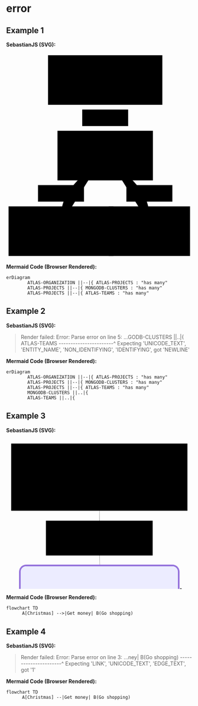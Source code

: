 # error

## Example 1

**SebastianJS (SVG):**

<svg id="graph" xmlns="http://www.w3.org/2000/svg" xmlns:xlink="http://www.w3.org/1999/xlink" class="erDiagram" style="max-width: 15458px;" viewBox="-48 -26 316 348" role="graphics-document document" aria-roledescription="er"><style>#graph{font-family:"trebuchet ms",verdana,arial,sans-serif;font-size:16px;fill:#333;}@keyframes edge-animation-frame{from{stroke-dashoffset:0;}}@keyframes dash{to{stroke-dashoffset:0;}}#graph .edge-animation-slow{stroke-dasharray:9,5!important;stroke-dashoffset:900;animation:dash 50s linear infinite;stroke-linecap:round;}#graph .edge-animation-fast{stroke-dasharray:9,5!important;stroke-dashoffset:900;animation:dash 20s linear infinite;stroke-linecap:round;}#graph .error-icon{fill:#552222;}#graph .error-text{fill:#552222;stroke:#552222;}#graph .edge-thickness-normal{stroke-width:1px;}#graph .edge-thickness-thick{stroke-width:3.5px;}#graph .edge-pattern-solid{stroke-dasharray:0;}#graph .edge-thickness-invisible{stroke-width:0;fill:none;}#graph .edge-pattern-dashed{stroke-dasharray:3;}#graph .edge-pattern-dotted{stroke-dasharray:2;}#graph .marker{fill:#333333;stroke:#333333;}#graph .marker.cross{stroke:#333333;}#graph svg{font-family:"trebuchet ms",verdana,arial,sans-serif;font-size:16px;}#graph p{margin:0;}#graph .entityBox{fill:#ECECFF;stroke:#9370DB;}#graph .relationshipLabelBox{fill:hsl(80, 100%, 96.2745098039%);opacity:0.7;background-color:hsl(80, 100%, 96.2745098039%);}#graph .relationshipLabelBox rect{opacity:0.5;}#graph .labelBkg{background-color:rgba(248.6666666666, 255, 235.9999999999, 0.5);}#graph .edgeLabel .label{fill:#9370DB;font-size:14px;}#graph .label{font-family:"trebuchet ms",verdana,arial,sans-serif;color:#333;}#graph .edge-pattern-dashed{stroke-dasharray:8,8;}#graph .node rect,#graph .node circle,#graph .node ellipse,#graph .node polygon{fill:#ECECFF;stroke:#9370DB;stroke-width:1px;}#graph .relationshipLine{stroke:#333333;stroke-width:1;fill:none;}#graph .marker{fill:none!important;stroke:#333333!important;stroke-width:1;}#graph :root{--mermaid-font-family:"trebuchet ms",verdana,arial,sans-serif;}</style><g><defs><marker id="graph_er-onlyOneStart" class="marker onlyOne er" refX="0" refY="9" markerWidth="18" markerHeight="18" orient="auto"><path d="M9,0 L9,18 M15,0 L15,18"/></marker></defs><defs><marker id="graph_er-onlyOneEnd" class="marker onlyOne er" refX="18" refY="9" markerWidth="18" markerHeight="18" orient="auto"><path d="M3,0 L3,18 M9,0 L9,18"/></marker></defs><defs><marker id="graph_er-zeroOrOneStart" class="marker zeroOrOne er" refX="0" refY="9" markerWidth="30" markerHeight="18" orient="auto"><circle fill="white" cx="21" cy="9" r="6"/><path d="M9,0 L9,18"/></marker></defs><defs><marker id="graph_er-zeroOrOneEnd" class="marker zeroOrOne er" refX="30" refY="9" markerWidth="30" markerHeight="18" orient="auto"><circle fill="white" cx="9" cy="9" r="6"/><path d="M21,0 L21,18"/></marker></defs><defs><marker id="graph_er-oneOrMoreStart" class="marker oneOrMore er" refX="18" refY="18" markerWidth="45" markerHeight="36" orient="auto"><path d="M0,18 Q 18,0 36,18 Q 18,36 0,18 M42,9 L42,27"/></marker></defs><defs><marker id="graph_er-oneOrMoreEnd" class="marker oneOrMore er" refX="27" refY="18" markerWidth="45" markerHeight="36" orient="auto"><path d="M3,9 L3,27 M9,18 Q27,0 45,18 Q27,36 9,18"/></marker></defs><defs><marker id="graph_er-zeroOrMoreStart" class="marker zeroOrMore er" refX="18" refY="18" markerWidth="57" markerHeight="36" orient="auto"><circle fill="white" cx="48" cy="18" r="6"/><path d="M0,18 Q18,0 36,18 Q18,36 0,18"/></marker></defs><defs><marker id="graph_er-zeroOrMoreEnd" class="marker zeroOrMore er" refX="39" refY="18" markerWidth="57" markerHeight="36" orient="auto"><circle fill="white" cx="9" cy="18" r="6"/><path d="M21,18 Q39,0 57,18 Q39,36 21,18"/></marker></defs><g class="root"><g class="clusters"/><g class="edgePaths"><path d="M120,32L120,40.667C120,49.333,120,66.667,120,84C120,101.333,120,118.667,120,127.333L120,136" id="id_entity-ATLAS-ORGANIZATION-0_entity-ATLAS-PROJECTS-1_0" class=" edge-thickness-normal edge-pattern-solid relationshipLine" style="" marker-start="url(#graph_er-onlyOneStart)" marker-end="url(#graph_er-oneOrMoreEnd)"/><path d="M115,152.267L103.333,162.222C91.667,172.178,68.333,192.089,56.667,210.711C45,229.333,45,246.667,45,255.333L45,264" id="id_entity-ATLAS-PROJECTS-1_entity-MONGODB-CLUSTERS-2_1" class=" edge-thickness-normal edge-pattern-solid relationshipLine" style="" marker-start="url(#graph_er-onlyOneStart)" marker-end="url(#graph_er-oneOrMoreEnd)"/><path d="M125,152.267L136.667,162.222C148.333,172.178,171.667,192.089,183.333,210.711C195,229.333,195,246.667,195,255.333L195,264" id="id_entity-ATLAS-PROJECTS-1_entity-ATLAS-TEAMS-3_2" class=" edge-thickness-normal edge-pattern-solid relationshipLine" style="" marker-start="url(#graph_er-onlyOneStart)" marker-end="url(#graph_er-oneOrMoreEnd)"/></g><g class="edgeLabels"><g class="edgeLabel" transform="translate(120, 84)"><g class="label" transform="translate(-37, -12)"><g><rect class="background" style="" x="-2" y="-2" width="78" height="28"/><text y="-10.1" style=""><tspan class="text-outer-tspan" x="0" y="-0.1em" dy="1.1em"><tspan font-style="normal" class="text-inner-tspan" font-weight="normal">has</tspan><tspan font-style="normal" class="text-inner-tspan" font-weight="normal"> many</tspan></tspan></text></g></g></g><g class="edgeLabel" transform="translate(45, 212)"><g class="label" transform="translate(-37, -12)"><g><rect class="background" style="" x="-2" y="-2" width="78" height="28"/><text y="-10.1" style=""><tspan class="text-outer-tspan" x="0" y="-0.1em" dy="1.1em"><tspan font-style="normal" class="text-inner-tspan" font-weight="normal">has</tspan><tspan font-style="normal" class="text-inner-tspan" font-weight="normal"> many</tspan></tspan></text></g></g></g><g class="edgeLabel" transform="translate(195, 212)"><g class="label" transform="translate(-37, -12)"><g><rect class="background" style="" x="-2" y="-2" width="78" height="28"/><text y="-10.1" style=""><tspan class="text-outer-tspan" x="0" y="-0.1em" dy="1.1em"><tspan font-style="normal" class="text-inner-tspan" font-weight="normal">has</tspan><tspan font-style="normal" class="text-inner-tspan" font-weight="normal"> many</tspan></tspan></text></g></g></g></g><g class="nodes"><g class="node default " id="entity-ATLAS-ORGANIZATION-0" transform="translate(120, 20)"><rect class="basic label-container" style="" x="-97" y="-42" width="194" height="84"/><g class="label" style="" transform="translate(0, -12)"><rect/><g><rect class="background" style="stroke: none"/><text y="-10.1" style="" transform="translate(-77, 0)"><tspan class="text-outer-tspan" x="0" y="-0.1em" dy="1.1em"><tspan font-style="normal" class="text-inner-tspan" font-weight="normal">ATLAS-ORGANIZATION</tspan></tspan></text></g></g></g><g class="node default " id="entity-ATLAS-PROJECTS-1" transform="translate(120, 148)"><rect class="basic label-container" style="" x="-81" y="-42" width="162" height="84"/><g class="label" style="" transform="translate(0, -12)"><rect/><g><rect class="background" style="stroke: none"/><text y="-10.1" style="" transform="translate(-61, 0)"><tspan class="text-outer-tspan" x="0" y="-0.1em" dy="1.1em"><tspan font-style="normal" class="text-inner-tspan" font-weight="normal">ATLAS-PROJECTS</tspan></tspan></text></g></g></g><g class="node default " id="entity-MONGODB-CLUSTERS-2" transform="translate(45, 276)"><rect class="basic label-container" style="" x="-89" y="-42" width="178" height="84"/><g class="label" style="" transform="translate(0, -12)"><rect/><g><rect class="background" style="stroke: none"/><text y="-10.1" style="" transform="translate(-69, 0)"><tspan class="text-outer-tspan" x="0" y="-0.1em" dy="1.1em"><tspan font-style="normal" class="text-inner-tspan" font-weight="normal">MONGODB-CLUSTERS</tspan></tspan></text></g></g></g><g class="node default " id="entity-ATLAS-TEAMS-3" transform="translate(195, 276)"><rect class="basic label-container" style="" x="-69" y="-42" width="138" height="84"/><g class="label" style="" transform="translate(0, -12)"><rect/><g><rect class="background" style="stroke: none"/><text y="-10.1" style="" transform="translate(-49, 0)"><tspan class="text-outer-tspan" x="0" y="-0.1em" dy="1.1em"><tspan font-style="normal" class="text-inner-tspan" font-weight="normal">ATLAS-TEAMS</tspan></tspan></text></g></g></g></g></g></g></svg>

**Mermaid Code (Browser Rendered):**

```mermaid
erDiagram
        ATLAS-ORGANIZATION ||--|{ ATLAS-PROJECTS : "has many"
        ATLAS-PROJECTS ||--|{ MONGODB-CLUSTERS : "has many"
        ATLAS-PROJECTS ||--|{ ATLAS-TEAMS : "has many"
```

## Example 2

**SebastianJS (SVG):**

> Render failed: Error: Parse error on line 5:
...GODB-CLUSTERS ||..|{        ATLAS-TEAMS
-----------------------^
Expecting 'UNICODE_TEXT', 'ENTITY_NAME', 'NON_IDENTIFYING', 'IDENTIFYING', got 'NEWLINE'

**Mermaid Code (Browser Rendered):**

```mermaid
erDiagram
        ATLAS-ORGANIZATION ||--|{ ATLAS-PROJECTS : "has many"
        ATLAS-PROJECTS ||--|{ MONGODB-CLUSTERS : "has many"
        ATLAS-PROJECTS ||--|{ ATLAS-TEAMS : "has many"
        MONGODB-CLUSTERS ||..|{
        ATLAS-TEAMS ||..|{
```

## Example 3

**SebastianJS (SVG):**

<svg id="graph" xmlns="http://www.w3.org/2000/svg" xmlns:xlink="http://www.w3.org/1999/xlink" class="flowchart" style="max-width: 27490px;" viewBox="-26 -11 150 121" role="graphics-document document" aria-roledescription="flowchart-v2"><style>#graph{font-family:"trebuchet ms",verdana,arial,sans-serif;font-size:16px;fill:#333;}@keyframes edge-animation-frame{from{stroke-dashoffset:0;}}@keyframes dash{to{stroke-dashoffset:0;}}#graph .edge-animation-slow{stroke-dasharray:9,5!important;stroke-dashoffset:900;animation:dash 50s linear infinite;stroke-linecap:round;}#graph .edge-animation-fast{stroke-dasharray:9,5!important;stroke-dashoffset:900;animation:dash 20s linear infinite;stroke-linecap:round;}#graph .error-icon{fill:#552222;}#graph .error-text{fill:#552222;stroke:#552222;}#graph .edge-thickness-normal{stroke-width:1px;}#graph .edge-thickness-thick{stroke-width:3.5px;}#graph .edge-pattern-solid{stroke-dasharray:0;}#graph .edge-thickness-invisible{stroke-width:0;fill:none;}#graph .edge-pattern-dashed{stroke-dasharray:3;}#graph .edge-pattern-dotted{stroke-dasharray:2;}#graph .marker{fill:#333333;stroke:#333333;}#graph .marker.cross{stroke:#333333;}#graph svg{font-family:"trebuchet ms",verdana,arial,sans-serif;font-size:16px;}#graph p{margin:0;}#graph .label{font-family:"trebuchet ms",verdana,arial,sans-serif;color:#333;}#graph .cluster-label text{fill:#333;}#graph .cluster-label span{color:#333;}#graph .cluster-label span p{background-color:transparent;}#graph .label text,#graph span{fill:#333;color:#333;}#graph .node rect,#graph .node circle,#graph .node ellipse,#graph .node polygon,#graph .node path{fill:#ECECFF;stroke:#9370DB;stroke-width:1px;}#graph .rough-node .label text,#graph .node .label text,#graph .image-shape .label,#graph .icon-shape .label{text-anchor:middle;}#graph .node .katex path{fill:#000;stroke:#000;stroke-width:1px;}#graph .rough-node .label,#graph .node .label,#graph .image-shape .label,#graph .icon-shape .label{text-align:center;}#graph .node.clickable{cursor:pointer;}#graph .root .anchor path{fill:#333333!important;stroke-width:0;stroke:#333333;}#graph .arrowheadPath{fill:#333333;}#graph .edgePath .path{stroke:#333333;stroke-width:2.0px;}#graph .flowchart-link{stroke:#333333;fill:none;}#graph .edgeLabel{background-color:rgba(232,232,232, 0.8);text-align:center;}#graph .edgeLabel p{background-color:rgba(232,232,232, 0.8);}#graph .edgeLabel rect{opacity:0.5;background-color:rgba(232,232,232, 0.8);fill:rgba(232,232,232, 0.8);}#graph .labelBkg{background-color:rgba(232, 232, 232, 0.5);}#graph .cluster rect{fill:#ffffde;stroke:#aaaa33;stroke-width:1px;}#graph .cluster text{fill:#333;}#graph .cluster span{color:#333;}#graph div.mermaidTooltip{position:absolute;text-align:center;max-width:200px;padding:2px;font-family:"trebuchet ms",verdana,arial,sans-serif;font-size:12px;background:hsl(80, 100%, 96.2745098039%);border:1px solid #aaaa33;border-radius:2px;pointer-events:none;z-index:100;}#graph .flowchartTitleText{text-anchor:middle;font-size:18px;fill:#333;}#graph rect.text{fill:none;stroke-width:0;}#graph .icon-shape,#graph .image-shape{background-color:rgba(232,232,232, 0.8);text-align:center;}#graph .icon-shape p,#graph .image-shape p{background-color:rgba(232,232,232, 0.8);padding:2px;}#graph .icon-shape rect,#graph .image-shape rect{opacity:0.5;background-color:rgba(232,232,232, 0.8);fill:rgba(232,232,232, 0.8);}#graph .label-icon{display:inline-block;height:1em;overflow:visible;vertical-align:-0.125em;}#graph .node .label-icon path{fill:currentColor;stroke:revert;stroke-width:revert;}#graph :root{--mermaid-font-family:"trebuchet ms",verdana,arial,sans-serif;}</style><g><marker id="graph_flowchart-v2-pointEnd" class="marker flowchart-v2" viewBox="0 0 10 10" refX="5" refY="5" markerUnits="userSpaceOnUse" markerWidth="8" markerHeight="8" orient="auto"><path d="M 0 0 L 10 5 L 0 10 z" class="arrowMarkerPath" style="stroke-width: 1; stroke-dasharray: 1,0;"/></marker><marker id="graph_flowchart-v2-pointStart" class="marker flowchart-v2" viewBox="0 0 10 10" refX="4.5" refY="5" markerUnits="userSpaceOnUse" markerWidth="8" markerHeight="8" orient="auto"><path d="M 0 5 L 10 10 L 10 0 z" class="arrowMarkerPath" style="stroke-width: 1; stroke-dasharray: 1,0;"/></marker><marker id="graph_flowchart-v2-circleEnd" class="marker flowchart-v2" viewBox="0 0 10 10" refX="11" refY="5" markerUnits="userSpaceOnUse" markerWidth="11" markerHeight="11" orient="auto"><circle cx="5" cy="5" r="5" class="arrowMarkerPath" style="stroke-width: 1; stroke-dasharray: 1,0;"/></marker><marker id="graph_flowchart-v2-circleStart" class="marker flowchart-v2" viewBox="0 0 10 10" refX="-1" refY="5" markerUnits="userSpaceOnUse" markerWidth="11" markerHeight="11" orient="auto"><circle cx="5" cy="5" r="5" class="arrowMarkerPath" style="stroke-width: 1; stroke-dasharray: 1,0;"/></marker><marker id="graph_flowchart-v2-crossEnd" class="marker cross flowchart-v2" viewBox="0 0 11 11" refX="12" refY="5.2" markerUnits="userSpaceOnUse" markerWidth="11" markerHeight="11" orient="auto"><path d="M 1,1 l 9,9 M 10,1 l -9,9" class="arrowMarkerPath" style="stroke-width: 2; stroke-dasharray: 1,0;"/></marker><marker id="graph_flowchart-v2-crossStart" class="marker cross flowchart-v2" viewBox="0 0 11 11" refX="-1" refY="5.2" markerUnits="userSpaceOnUse" markerWidth="11" markerHeight="11" orient="auto"><path d="M 1,1 l 9,9 M 10,1 l -9,9" class="arrowMarkerPath" style="stroke-width: 2; stroke-dasharray: 1,0;"/></marker><g class="root"><g class="clusters"/><g class="edgePaths"><path d="M49,32L49,38.167C49,44.333,49,56.667,49.074,68.417C49.149,80.167,49.298,91.334,49.372,96.917L49.447,102.5" id="L_A_B_0" class=" edge-thickness-normal edge-pattern-solid edge-thickness-normal edge-pattern-solid flowchart-link" style="" marker-end="url(#graph_flowchart-v2-pointEnd)"/></g><g class="edgeLabels"><g class="edgeLabel" transform="translate(49, 69)"><g class="label" transform="translate(-41, -12)"><g><rect class="background" style="" x="-2" y="-2" width="86" height="28"/><text y="-10.1" style=""><tspan class="text-outer-tspan" x="0" y="-0.1em" dy="1.1em"><tspan font-style="normal" class="text-inner-tspan" font-weight="normal">Get</tspan><tspan font-style="normal" class="text-inner-tspan" font-weight="normal"> money</tspan></tspan></text></g></g></g></g><g class="nodes"><g class="node default  " id="flowchart-A-0" transform="translate(49, 20)"><rect class="basic label-container" style="" x="-71" y="-27" width="142" height="54"/><g class="label" style="" transform="translate(0, -12)"><rect/><g><rect class="background" style="stroke: none"/><text y="-10.1" style=""><tspan class="text-outer-tspan" x="0" y="-0.1em" dy="1.1em"><tspan font-style="normal" class="text-inner-tspan" font-weight="normal">Christmas</tspan></tspan></text></g></g></g><g class="node default  " id="flowchart-B-1" transform="translate(49, 118)"><g class="basic label-container outer-path"><path d="M-59 -27 C-21.376978526252955 -27, 16.24604294749409 -27, 59 -27 C59 -27, 59 -27, 59 -27 C59.158024837352116 -26.99346404438048, 59.316049674704225 -26.986928088760962, 59.41289672736166 -26.982922465033347 C59.529865087592185 -26.9683423741357, 59.64683344782271 -26.95376228323805, 59.82297295140367 -26.931806517013612 C59.92732408197699 -26.909926385828232, 60.03167521255031 -26.88804625464285, 60.227427435703994 -26.847001329696653 C60.33151457033536 -26.816013247100727, 60.43560170496672 -26.7850251645048, 60.62349734602342 -26.729086208503173 C60.707305517279735 -26.69638415860081, 60.79111368853605 -26.66368210869845, 61.008477123264846 -26.578866633275286 C61.11515610164685 -26.52671445860805, 61.22183508002886 -26.474562283940813, 61.379736965185366 -26.397368756032446 C61.49532793814257 -26.32849148637374, 61.61091891109978 -26.259614216715033, 61.734740790612136 -26.185832391312644 C61.80262020651344 -26.137367419891945, 61.87049962241474 -26.088902448471245, 62.07106356344834 -25.94570254698197 C62.15727934090196 -25.872681508302293, 62.24349511835558 -25.799660469622612, 62.386407858128706 -25.678619553365657 C62.44971819969987 -25.615309211794493, 62.513028541271034 -25.551998870223326, 62.67861955336566 -25.386407858128706 C62.776917595188685 -25.27034757945864, 62.87521563701171 -25.154287300788578, 62.94570254698197 -25.07106356344834 C63.02044267196729 -24.96638350526044, 63.09518279695261 -24.861703447072532, 63.185832391312644 -24.734740790612136 C63.251318250881305 -24.624841338151434, 63.316804110449965 -24.51494188569073, 63.39736875603245 -24.37973696518537 C63.46241324323754 -24.246686339996764, 63.527457730442634 -24.113635714808158, 63.57886663327529 -24.008477123264846 C63.62756732658321 -23.88366794288509, 63.67626801989114 -23.75885876250533, 63.729086208503176 -23.623497346023417 C63.7583037823313 -23.525357245511035, 63.78752135615943 -23.427217144998657, 63.84700132969665 -23.227427435703994 C63.87022310062372 -23.116677731800337, 63.89344487155079 -23.00592802789668, 63.93180651701361 -22.82297295140367 C63.94240443868633 -22.737951429342424, 63.95300236035905 -22.65292990728118, 63.98292246503335 -22.412896727361662 C63.989147972317284 -22.262377838732625, 63.99537347960122 -22.111858950103592, 64 -22 C64 -22, 64 -22, 64 -22 C64 -6.365042461820185, 64 9.26991507635963, 64 22 C64 22, 64 22, 64 22 C63.995787831633066 22.101840841620266, 63.99157566326613 22.20368168324053, 63.98292246503335 22.412896727361662 C63.966460692639544 22.544960823320206, 63.94999892024574 22.67702491927875, 63.93180651701361 22.82297295140367 C63.911068535031156 22.92187692265246, 63.89033055304869 23.020780893901247, 63.84700132969665 23.227427435703994 C63.80782995189835 23.359001774386183, 63.76865857410005 23.49057611306837, 63.729086208503176 23.623497346023417 C63.68979565933262 23.724190393813146, 63.650505110162065 23.824883441602875, 63.57886663327529 24.008477123264846 C63.50798024378221 24.153477550582824, 63.437093854289124 24.298477977900806, 63.39736875603245 24.379736965185366 C63.316219548481 24.515922907253874, 63.23507034092955 24.652108849322385, 63.185832391312644 24.734740790612133 C63.13511665506153 24.80577259879886, 63.08440091881041 24.87680440698559, 62.94570254698197 25.07106356344834 C62.84907706343112 25.185149056298048, 62.752451579880265 25.299234549147755, 62.67861955336566 25.386407858128706 C62.59906403567431 25.465963375820056, 62.519508517982956 25.545518893511403, 62.386407858128706 25.678619553365657 C62.312088756818994 25.74156462132952, 62.23776965550928 25.80450968929338, 62.07106356344834 25.94570254698197 C61.95414663064805 26.02917963250965, 61.837229697847754 26.112656718037332, 61.734740790612136 26.185832391312644 C61.633721568977876 26.246026781853775, 61.53270234734362 26.306221172394906, 61.379736965185366 26.397368756032446 C61.256847517205955 26.45744574639162, 61.13395806922654 26.517522736750795, 61.008477123264846 26.578866633275286 C60.905021567415574 26.619235116435625, 60.80156601156631 26.659603599595968, 60.62349734602342 26.729086208503173 C60.5417925459457 26.75341078139356, 60.46008774586797 26.777735354283944, 60.227427435703994 26.847001329696653 C60.06954327467587 26.880106156988983, 59.91165911364775 26.913210984281314, 59.82297295140367 26.931806517013612 C59.67757449215538 26.94993041605811, 59.53217603290709 26.968054315102602, 59.41289672736166 26.982922465033347 C59.327705683476836 26.98644599267205, 59.242514639592 26.989969520310755, 59 27 C59 27, 59 27, 59 27 C31.895949278015244 27, 4.791898556030489 27, -59 27 C-59 27, -59 27, -59 27 C-59.107174486853 26.995567230434446, -59.21434897370599 26.991134460868896, -59.41289672736166 26.982922465033347 C-59.56916601562281 26.963443518565533, -59.72543530388397 26.943964572097716, -59.82297295140367 26.931806517013612 C-59.9295649480935 26.909456525613695, -60.03615694478333 26.887106534213782, -60.227427435703994 26.847001329696653 C-60.31764834255206 26.82014140197178, -60.407869249400136 26.79328147424691, -60.62349734602342 26.729086208503173 C-60.77339341936194 26.670596579186565, -60.923289492700455 26.61210694986996, -61.008477123264846 26.578866633275286 C-61.13784613309354 26.515621978147887, -61.267215142922225 26.45237732302049, -61.379736965185366 26.397368756032446 C-61.45190880810668 26.354363672162293, -61.524080651027994 26.31135858829214, -61.734740790612136 26.185832391312644 C-61.84931412028653 26.104028606254776, -61.96388744996093 26.022224821196904, -62.07106356344834 25.94570254698197 C-62.14571904443608 25.882472579963597, -62.22037452542382 25.819242612945228, -62.386407858128706 25.678619553365657 C-62.49019226794967 25.574835143544693, -62.593976677770634 25.471050733723725, -62.67861955336566 25.386407858128706 C-62.750627500374776 25.30138823575023, -62.82263544738389 25.21636861337176, -62.94570254698197 25.07106356344834 C-62.99702035200063 24.99918850548605, -63.04833815701929 24.927313447523755, -63.185832391312644 24.734740790612133 C-63.24209190923532 24.640325137276726, -63.298351427158 24.54590948394132, -63.39736875603244 24.37973696518537 C-63.452027194522 24.267931342213227, -63.506685633011564 24.156125719241086, -63.57886663327528 24.00847712326485 C-63.634741493646146 23.8652821284292, -63.69061635401701 23.722087133593547, -63.729086208503176 23.623497346023417 C-63.763238784566234 23.508780865206013, -63.7973913606293 23.39406438438861, -63.84700132969665 23.227427435703994 C-63.87698087542499 23.08444842592015, -63.90696042115332 22.94146941613631, -63.93180651701361 22.82297295140367 C-63.95205226282852 22.660552037416345, -63.97229800864344 22.49813112342902, -63.98292246503335 22.412896727361662 C-63.98818605717968 22.285634802521187, -63.99344964932601 22.158372877680712, -64 22 C-64 22, -64 22, -64 22 C-64 8.376923602749116, -64 -5.246152794501768, -64 -22 C-64 -22, -64 -22, -64 -22 C-63.99457872330862 -22.131074385639614, -63.98915744661724 -22.262148771279232, -63.98292246503335 -22.41289672736166 C-63.9704004576721 -22.51335417156568, -63.957878450310844 -22.613811615769706, -63.93180651701361 -22.82297295140367 C-63.900942871411964 -22.97016842682651, -63.870079225810315 -23.117363902249352, -63.84700132969665 -23.227427435703994 C-63.81583656410465 -23.332108038057758, -63.78467179851265 -23.43678864041152, -63.729086208503176 -23.623497346023417 C-63.686544549508724 -23.732522274221488, -63.64400289051427 -23.84154720241956, -63.57886663327529 -24.008477123264846 C-63.52399369040046 -24.120721521970218, -63.46912074752562 -24.23296592067559, -63.39736875603245 -24.379736965185366 C-63.33305901918771 -24.487662629041377, -63.26874928234297 -24.59558829289739, -63.185832391312644 -24.734740790612133 C-63.13044643298015 -24.812313651805198, -63.07506047464765 -24.88988651299826, -62.94570254698197 -25.07106356344834 C-62.86834717052694 -25.162396883843083, -62.79099179407191 -25.253730204237826, -62.67861955336566 -25.386407858128706 C-62.613033406955736 -25.45199400453863, -62.54744726054581 -25.51758015094855, -62.386407858128706 -25.678619553365657 C-62.316954952869665 -25.737443163511312, -62.24750204761063 -25.796266773656964, -62.07106356344834 -25.945702546981966 C-61.9606855063393 -26.024510965001355, -61.85030744923027 -26.103319383020743, -61.734740790612136 -26.185832391312644 C-61.64854841730926 -26.23719189791273, -61.562356044006386 -26.28855140451282, -61.379736965185366 -26.397368756032446 C-61.298918535148346 -26.436878478974574, -61.218100105111326 -26.476388201916702, -61.008477123264846 -26.578866633275286 C-60.924260684504716 -26.611727989651982, -60.84004424574459 -26.644589346028678, -60.62349734602342 -26.729086208503173 C-60.47176376746364 -26.774259252046335, -60.32003018890387 -26.8194322955895, -60.227427435703994 -26.847001329696653 C-60.08987119180012 -26.875843840989525, -59.95231494789625 -26.9046863522824, -59.82297295140367 -26.931806517013612 C-59.707151578265886 -26.946243636119252, -59.5913302051281 -26.960680755224892, -59.41289672736166 -26.982922465033347 C-59.28270284502077 -26.988307323838907, -59.15250896267989 -26.99369218264447, -59 -27 C-59 -27, -59 -27, -59 -27" stroke="none" stroke-width="0" fill="#ECECFF" style=""/><path d="M-59 -27 C-20.809078434539295 -27, 17.38184313092141 -27, 59 -27 M-59 -27 C-23.802000438200785 -27, 11.395999123598429 -27, 59 -27 M59 -27 C59 -27, 59 -27, 59 -27 M59 -27 C59 -27, 59 -27, 59 -27 M59 -27 C59.13213322332633 -26.994534929457952, 59.264266446652655 -26.989069858915904, 59.41289672736166 -26.982922465033347 M59 -27 C59.13893356002945 -26.994253665451396, 59.27786712005891 -26.988507330902788, 59.41289672736166 -26.982922465033347 M59.41289672736166 -26.982922465033347 C59.529938133771175 -26.968333268938984, 59.64697954018069 -26.953744072844618, 59.82297295140367 -26.931806517013612 M59.41289672736166 -26.982922465033347 C59.53197371081865 -26.968079534524627, 59.651050694275625 -26.953236604015906, 59.82297295140367 -26.931806517013612 M59.82297295140367 -26.931806517013612 C59.97193602382774 -26.900572245295532, 60.1208990962518 -26.86933797357745, 60.227427435703994 -26.847001329696653 M59.82297295140367 -26.931806517013612 C59.97554037165553 -26.899816493030304, 60.1281077919074 -26.867826469046992, 60.227427435703994 -26.847001329696653 M60.227427435703994 -26.847001329696653 C60.349785239740264 -26.810573833146186, 60.47214304377653 -26.77414633659572, 60.62349734602342 -26.729086208503173 M60.227427435703994 -26.847001329696653 C60.315282512661284 -26.820845740047023, 60.40313758961857 -26.79469015039739, 60.62349734602342 -26.729086208503173 M60.62349734602342 -26.729086208503173 C60.754587229929484 -26.677934777074366, 60.88567711383555 -26.62678334564556, 61.008477123264846 -26.578866633275286 M60.62349734602342 -26.729086208503173 C60.738284732368555 -26.684296031362333, 60.85307211871368 -26.63950585422149, 61.008477123264846 -26.578866633275286 M61.008477123264846 -26.578866633275286 C61.14207918298797 -26.513552566152967, 61.2756812427111 -26.448238499030648, 61.379736965185366 -26.397368756032446 M61.008477123264846 -26.578866633275286 C61.09021105938785 -26.538909346679766, 61.17194499551084 -26.498952060084243, 61.379736965185366 -26.397368756032446 M61.379736965185366 -26.397368756032446 C61.47327259030162 -26.341633621107913, 61.56680821541787 -26.28589848618338, 61.734740790612136 -26.185832391312644 M61.379736965185366 -26.397368756032446 C61.46826056231347 -26.34462014154671, 61.55678415944157 -26.29187152706097, 61.734740790612136 -26.185832391312644 M61.734740790612136 -26.185832391312644 C61.80543643594354 -26.135356670726946, 61.87613208127495 -26.084880950141248, 62.07106356344834 -25.94570254698197 M61.734740790612136 -26.185832391312644 C61.805763472866026 -26.135123170852335, 61.876786155119916 -26.084413950392026, 62.07106356344834 -25.94570254698197 M62.07106356344834 -25.94570254698197 C62.191167924027184 -25.843979342500706, 62.31127228460603 -25.742256138019446, 62.386407858128706 -25.678619553365657 M62.07106356344834 -25.94570254698197 C62.16857153560015 -25.863117507255286, 62.26607950775196 -25.780532467528598, 62.386407858128706 -25.678619553365657 M62.386407858128706 -25.678619553365657 C62.44499673727492 -25.620030674219443, 62.503585616421134 -25.56144179507323, 62.67861955336566 -25.386407858128706 M62.386407858128706 -25.678619553365657 C62.48501818995658 -25.580009221537782, 62.583628521784455 -25.481398889709908, 62.67861955336566 -25.386407858128706 M62.67861955336566 -25.386407858128706 C62.7420159511971 -25.3115558726513, 62.80541234902853 -25.236703887173892, 62.94570254698197 -25.07106356344834 M62.67861955336566 -25.386407858128706 C62.76064376939528 -25.289562049264774, 62.84266798542491 -25.19271624040084, 62.94570254698197 -25.07106356344834 M62.94570254698197 -25.07106356344834 C63.03909905803243 -24.940253610785977, 63.13249556908288 -24.809443658123616, 63.185832391312644 -24.734740790612136 M62.94570254698197 -25.07106356344834 C63.03288060492867 -24.948963096258044, 63.120058662875365 -24.826862629067744, 63.185832391312644 -24.734740790612136 M63.185832391312644 -24.734740790612136 C63.26403889243516 -24.60349334713588, 63.34224539355767 -24.472245903659626, 63.39736875603245 -24.37973696518537 M63.185832391312644 -24.734740790612136 C63.256091778116605 -24.61683032580584, 63.326351164920574 -24.498919860999543, 63.39736875603245 -24.37973696518537 M63.39736875603245 -24.37973696518537 C63.46089758587176 -24.249786666692444, 63.524426415711076 -24.119836368199522, 63.57886663327529 -24.008477123264846 M63.39736875603245 -24.37973696518537 C63.43468464641729 -24.303406091371002, 63.47200053680213 -24.22707521755664, 63.57886663327529 -24.008477123264846 M63.57886663327529 -24.008477123264846 C63.63501781221644 -23.86457398462386, 63.691168991157596 -23.72067084598287, 63.729086208503176 -23.623497346023417 M63.57886663327529 -24.008477123264846 C63.62866392806713 -23.8808575941382, 63.678461222858964 -23.75323806501155, 63.729086208503176 -23.623497346023417 M63.729086208503176 -23.623497346023417 C63.77339719803905 -23.474659355831804, 63.817708187574915 -23.325821365640195, 63.84700132969665 -23.227427435703994 M63.729086208503176 -23.623497346023417 C63.77244957142932 -23.47784237750478, 63.81581293435547 -23.332187408986144, 63.84700132969665 -23.227427435703994 M63.84700132969665 -23.227427435703994 C63.86927922608821 -23.121179275875434, 63.89155712247977 -23.014931116046874, 63.93180651701361 -22.82297295140367 M63.84700132969665 -23.227427435703994 C63.86659936019503 -23.133960142377955, 63.88619739069341 -23.040492849051915, 63.93180651701361 -22.82297295140367 M63.93180651701361 -22.82297295140367 C63.951971256303324 -22.661201909936832, 63.97213599559304 -22.499430868469993, 63.98292246503335 -22.412896727361662 M63.93180651701361 -22.82297295140367 C63.94308115702092 -22.732522475950407, 63.95435579702823 -22.642072000497144, 63.98292246503335 -22.412896727361662 M63.98292246503335 -22.412896727361662 C63.98691224802939 -22.316432668282467, 63.990902031025435 -22.219968609203274, 64 -22 M63.98292246503335 -22.412896727361662 C63.98926247134069 -22.25960950758049, 63.995602477648035 -22.106322287799316, 64 -22 M64 -22 C64 -22, 64 -22, 64 -22 M64 -22 C64 -22, 64 -22, 64 -22 M64 -22 C64 -7.470142849756259, 64 7.059714300487482, 64 22 M64 -22 C64 -7.676108342650824, 64 6.647783314698351, 64 22 M64 22 C64 22, 64 22, 64 22 M64 22 C64 22, 64 22, 64 22 M64 22 C63.99521588151396 22.115669320546285, 63.990431763027914 22.231338641092574, 63.98292246503335 22.412896727361662 M64 22 C63.995742385692374 22.102939623161053, 63.99148477138475 22.205879246322105, 63.98292246503335 22.412896727361662 M63.98292246503335 22.412896727361662 C63.969362866348945 22.52167821813782, 63.95580326766455 22.630459708913975, 63.93180651701361 22.82297295140367 M63.98292246503335 22.412896727361662 C63.96882174440459 22.52601935338591, 63.95472102377584 22.63914197941015, 63.93180651701361 22.82297295140367 M63.93180651701361 22.82297295140367 C63.90588564892685 22.946595239925532, 63.87996478084009 23.070217528447394, 63.84700132969665 23.227427435703994 M63.93180651701361 22.82297295140367 C63.90993538677441 22.927281154496274, 63.8880642565352 23.031589357588874, 63.84700132969665 23.227427435703994 M63.84700132969665 23.227427435703994 C63.82047237541461 23.316536622354576, 63.793943421132575 23.405645809005158, 63.729086208503176 23.623497346023417 M63.84700132969665 23.227427435703994 C63.808071040493566 23.358191972069747, 63.76914075129047 23.488956508435503, 63.729086208503176 23.623497346023417 M63.729086208503176 23.623497346023417 C63.681133655919155 23.746389206048644, 63.63318110333513 23.869281066073867, 63.57886663327529 24.008477123264846 M63.729086208503176 23.623497346023417 C63.68432652741808 23.738206577675804, 63.639566846332976 23.85291580932819, 63.57886663327529 24.008477123264846 M63.57886663327529 24.008477123264846 C63.54018740134219 24.087596756790234, 63.50150816940909 24.166716390315624, 63.39736875603245 24.379736965185366 M63.57886663327529 24.008477123264846 C63.51143053826347 24.14641986041503, 63.443994443251654 24.28436259756521, 63.39736875603245 24.379736965185366 M63.39736875603245 24.379736965185366 C63.32150603474356 24.507051038586006, 63.245643313454664 24.634365111986646, 63.185832391312644 24.734740790612133 M63.39736875603245 24.379736965185366 C63.35226845345913 24.45542503878273, 63.307168150885815 24.531113112380098, 63.185832391312644 24.734740790612133 M63.185832391312644 24.734740790612133 C63.11103200384232 24.83950525166179, 63.036231616372 24.944269712711453, 62.94570254698197 25.07106356344834 M63.185832391312644 24.734740790612133 C63.119253275445985 24.827990644347192, 63.052674159579325 24.921240498082252, 62.94570254698197 25.07106356344834 M62.94570254698197 25.07106356344834 C62.84807475191234 25.186332483272032, 62.75044695684272 25.30160140309572, 62.67861955336566 25.386407858128706 M62.94570254698197 25.07106356344834 C62.89218978756851 25.134245959096784, 62.83867702815506 25.197428354745227, 62.67861955336566 25.386407858128706 M62.67861955336566 25.386407858128706 C62.6050822451461 25.459945166348263, 62.531544936926544 25.533482474567816, 62.386407858128706 25.678619553365657 M62.67861955336566 25.386407858128706 C62.605689002839526 25.459338408654833, 62.5327584523134 25.532268959180964, 62.386407858128706 25.678619553365657 M62.386407858128706 25.678619553365657 C62.281095250574516 25.76781478209057, 62.175782643020334 25.857010010815486, 62.07106356344834 25.94570254698197 M62.386407858128706 25.678619553365657 C62.30433793520546 25.748129232373543, 62.222268012282214 25.81763891138143, 62.07106356344834 25.94570254698197 M62.07106356344834 25.94570254698197 C61.9844333540464 26.007555327638464, 61.89780314464446 26.069408108294954, 61.734740790612136 26.185832391312644 M62.07106356344834 25.94570254698197 C61.95359150990214 26.02957598110411, 61.836119456355945 26.113449415226253, 61.734740790612136 26.185832391312644 M61.734740790612136 26.185832391312644 C61.63452281445294 26.24554934318156, 61.53430483829375 26.305266295050473, 61.379736965185366 26.397368756032446 M61.734740790612136 26.185832391312644 C61.61557240549421 26.256841335926328, 61.49640402037628 26.327850280540012, 61.379736965185366 26.397368756032446 M61.379736965185366 26.397368756032446 C61.26095721528662 26.45543663742392, 61.142177465387874 26.51350451881539, 61.008477123264846 26.578866633275286 M61.379736965185366 26.397368756032446 C61.240268050625176 26.46555095371667, 61.10079913606498 26.53373315140089, 61.008477123264846 26.578866633275286 M61.008477123264846 26.578866633275286 C60.86252602448837 26.635816928741058, 60.71657492571188 26.69276722420683, 60.62349734602342 26.729086208503173 M61.008477123264846 26.578866633275286 C60.92682943442171 26.610725660324032, 60.84518174557857 26.64258468737278, 60.62349734602342 26.729086208503173 M60.62349734602342 26.729086208503173 C60.48399218856221 26.770618693351334, 60.344487031101 26.812151178199496, 60.227427435703994 26.847001329696653 M60.62349734602342 26.729086208503173 C60.48936448904214 26.76901929020135, 60.35523163206086 26.808952371899526, 60.227427435703994 26.847001329696653 M60.227427435703994 26.847001329696653 C60.089965465992414 26.875824073770104, 59.95250349628083 26.90464681784356, 59.82297295140367 26.931806517013612 M60.227427435703994 26.847001329696653 C60.12717232929056 26.86802261493121, 60.026917222877124 26.88904390016577, 59.82297295140367 26.931806517013612 M59.82297295140367 26.931806517013612 C59.69639518889772 26.947584418655737, 59.56981742639177 26.96336232029786, 59.41289672736166 26.982922465033347 M59.82297295140367 26.931806517013612 C59.708161480482396 26.946117751939244, 59.59335000956113 26.960428986864876, 59.41289672736166 26.982922465033347 M59.41289672736166 26.982922465033347 C59.30141399392387 26.987533424995725, 59.189931260486084 26.992144384958106, 59 27 M59.41289672736166 26.982922465033347 C59.28956183599912 26.98802363387358, 59.166226944636584 26.993124802713815, 59 27 M59 27 C59 27, 59 27, 59 27 M59 27 C59 27, 59 27, 59 27 M59 27 C26.879453477663915 27, -5.241093044672169 27, -59 27 M59 27 C32.876250115904185 27, 6.752500231808369 27, -59 27 M-59 27 C-59 27, -59 27, -59 27 M-59 27 C-59 27, -59 27, -59 27 M-59 27 C-59.10660236307984 26.995590893648743, -59.213204726159674 26.991181787297485, -59.41289672736166 26.982922465033347 M-59 27 C-59.08677425174027 26.996410990400022, -59.17354850348054 26.99282198080005, -59.41289672736166 26.982922465033347 M-59.41289672736166 26.982922465033347 C-59.49784762538932 26.972333346637235, -59.58279852341698 26.961744228241123, -59.82297295140367 26.931806517013612 M-59.41289672736166 26.982922465033347 C-59.513590815107335 26.97037096008539, -59.61428490285301 26.957819455137436, -59.82297295140367 26.931806517013612 M-59.82297295140367 26.931806517013612 C-59.96890009345882 26.901208812952984, -60.114827235513964 26.870611108892355, -60.227427435703994 26.847001329696653 M-59.82297295140367 26.931806517013612 C-59.96389451541295 26.90225837229844, -60.104816079422235 26.87271022758327, -60.227427435703994 26.847001329696653 M-60.227427435703994 26.847001329696653 C-60.321987989408534 26.818849433125663, -60.41654854311307 26.790697536554674, -60.62349734602342 26.729086208503173 M-60.227427435703994 26.847001329696653 C-60.347679834023864 26.811200639585508, -60.46793223234374 26.775399949474366, -60.62349734602342 26.729086208503173 M-60.62349734602342 26.729086208503173 C-60.704846913772776 26.697343508666197, -60.78619648152213 26.66560080882922, -61.008477123264846 26.578866633275286 M-60.62349734602342 26.729086208503173 C-60.7578236478689 26.676671922875627, -60.89214994971439 26.624257637248082, -61.008477123264846 26.578866633275286 M-61.008477123264846 26.578866633275286 C-61.10964361465472 26.52940934928684, -61.2108101060446 26.479952065298395, -61.379736965185366 26.397368756032446 M-61.008477123264846 26.578866633275286 C-61.0866319404852 26.540659071292776, -61.16478675770554 26.502451509310266, -61.379736965185366 26.397368756032446 M-61.379736965185366 26.397368756032446 C-61.48987697960521 26.331739552649776, -61.60001699402504 26.266110349267105, -61.734740790612136 26.185832391312644 M-61.379736965185366 26.397368756032446 C-61.46397582297227 26.347173292017462, -61.54821468075918 26.29697782800248, -61.734740790612136 26.185832391312644 M-61.734740790612136 26.185832391312644 C-61.83410595981768 26.114887024122662, -61.93347112902322 26.043941656932677, -62.07106356344834 25.94570254698197 M-61.734740790612136 26.185832391312644 C-61.80365554043383 26.13662820568103, -61.87257029025553 26.08742402004942, -62.07106356344834 25.94570254698197 M-62.07106356344834 25.94570254698197 C-62.17276999079757 25.85956159709104, -62.2744764181468 25.773420647200112, -62.386407858128706 25.678619553365657 M-62.07106356344834 25.94570254698197 C-62.17257622870433 25.859725705212814, -62.27408889396032 25.773748863443654, -62.386407858128706 25.678619553365657 M-62.386407858128706 25.678619553365657 C-62.45692034090765 25.608107070586712, -62.527432823686595 25.537594587807764, -62.67861955336566 25.386407858128706 M-62.386407858128706 25.678619553365657 C-62.49457395504128 25.570453456453084, -62.60274005195385 25.462287359540507, -62.67861955336566 25.386407858128706 M-62.67861955336566 25.386407858128706 C-62.74214580312534 25.311402556769334, -62.805672052885015 25.23639725540996, -62.94570254698197 25.07106356344834 M-62.67861955336566 25.386407858128706 C-62.73215475893371 25.323198960355608, -62.78568996450176 25.25999006258251, -62.94570254698197 25.07106356344834 M-62.94570254698197 25.07106356344834 C-62.99849333814156 24.997125460033924, -63.05128412930114 24.92318735661951, -63.185832391312644 24.734740790612133 M-62.94570254698197 25.07106356344834 C-63.026168370319105 24.95836416575903, -63.10663419365625 24.84566476806972, -63.185832391312644 24.734740790612133 M-63.185832391312644 24.734740790612133 C-63.236198325937124 24.650215846229308, -63.28656426056161 24.565690901846484, -63.39736875603244 24.37973696518537 M-63.185832391312644 24.734740790612133 C-63.26227605086237 24.606451777015256, -63.338719710412086 24.47816276341838, -63.39736875603244 24.37973696518537 M-63.39736875603244 24.37973696518537 C-63.44991749110732 24.272246809524095, -63.50246622618221 24.16475665386282, -63.57886663327528 24.00847712326485 M-63.39736875603244 24.37973696518537 C-63.45361418876119 24.264685093610648, -63.509859621489944 24.149633222035927, -63.57886663327528 24.00847712326485 M-63.57886663327528 24.00847712326485 C-63.62400502507095 23.892797339240904, -63.66914341686661 23.777117555216954, -63.729086208503176 23.623497346023417 M-63.57886663327528 24.00847712326485 C-63.619204219930744 23.905100748371506, -63.65954180658621 23.801724373478162, -63.729086208503176 23.623497346023417 M-63.729086208503176 23.623497346023417 C-63.76148107574002 23.5146849050791, -63.79387594297687 23.405872464134784, -63.84700132969665 23.227427435703994 M-63.729086208503176 23.623497346023417 C-63.75387790506426 23.54022350519428, -63.77866960162534 23.456949664365148, -63.84700132969665 23.227427435703994 M-63.84700132969665 23.227427435703994 C-63.87771836941 23.08093115582362, -63.90843540912334 22.93443487594325, -63.93180651701361 22.82297295140367 M-63.84700132969665 23.227427435703994 C-63.87505749696309 23.09362143842721, -63.90311366422952 22.95981544115043, -63.93180651701361 22.82297295140367 M-63.93180651701361 22.82297295140367 C-63.944423765130985 22.72175144097064, -63.95704101324836 22.620529930537607, -63.98292246503335 22.412896727361662 M-63.93180651701361 22.82297295140367 C-63.94408724668542 22.724451150529507, -63.95636797635722 22.625929349655348, -63.98292246503335 22.412896727361662 M-63.98292246503335 22.412896727361662 C-63.988340144858356 22.2819093059331, -63.99375782468336 22.150921884504545, -64 22 M-63.98292246503335 22.412896727361662 C-63.988118834447874 22.28726009832758, -63.99331520386241 22.161623469293495, -64 22 M-64 22 C-64 22, -64 22, -64 22 M-64 22 C-64 22, -64 22, -64 22 M-64 22 C-64 4.673120467113911, -64 -12.653759065772178, -64 -22 M-64 22 C-64 9.79141303203824, -64 -2.4171739359235183, -64 -22 M-64 -22 C-64 -22, -64 -22, -64 -22 M-64 -22 C-64 -22, -64 -22, -64 -22 M-64 -22 C-63.99552593080291 -22.108173019881125, -63.99105186160582 -22.21634603976225, -63.98292246503335 -22.41289672736166 M-64 -22 C-63.99342223299196 -22.159035743523372, -63.986844465983914 -22.318071487046744, -63.98292246503335 -22.41289672736166 M-63.98292246503335 -22.41289672736166 C-63.97160593452023 -22.503683268194006, -63.9602894040071 -22.594469809026354, -63.93180651701361 -22.82297295140367 M-63.98292246503335 -22.41289672736166 C-63.96938515666651 -22.521499394705717, -63.955847848299676 -22.63010206204978, -63.93180651701361 -22.82297295140367 M-63.93180651701361 -22.82297295140367 C-63.9019431456683 -22.965397900148794, -63.872079774322984 -23.107822848893917, -63.84700132969665 -23.227427435703994 M-63.93180651701361 -22.82297295140367 C-63.909551132905484 -22.92911374522935, -63.887295748797364 -23.035254539055032, -63.84700132969665 -23.227427435703994 M-63.84700132969665 -23.227427435703994 C-63.82227706574093 -23.310474774404433, -63.7975528017852 -23.393522113104876, -63.729086208503176 -23.623497346023417 M-63.84700132969665 -23.227427435703994 C-63.818428967183394 -23.323400309612783, -63.789856604670135 -23.419373183521568, -63.729086208503176 -23.623497346023417 M-63.729086208503176 -23.623497346023417 C-63.67368694863824 -23.765473481222767, -63.6182876887733 -23.90744961642212, -63.57886663327529 -24.008477123264846 M-63.729086208503176 -23.623497346023417 C-63.67356163888578 -23.765794622595422, -63.61803706926838 -23.908091899167424, -63.57886663327529 -24.008477123264846 M-63.57886663327529 -24.008477123264846 C-63.513114068871836 -24.142976143513074, -63.44736150446838 -24.277475163761306, -63.39736875603245 -24.379736965185366 M-63.57886663327529 -24.008477123264846 C-63.52162345272686 -24.125569920625793, -63.46438027217843 -24.242662717986743, -63.39736875603245 -24.379736965185366 M-63.39736875603245 -24.379736965185366 C-63.3503209576327 -24.458693358484187, -63.303273159232944 -24.537649751783007, -63.185832391312644 -24.734740790612133 M-63.39736875603245 -24.379736965185366 C-63.345275537444394 -24.46716066607976, -63.293182318856346 -24.55458436697415, -63.185832391312644 -24.734740790612133 M-63.185832391312644 -24.734740790612133 C-63.128643351324364 -24.814839024791695, -63.071454311336076 -24.894937258971257, -62.94570254698197 -25.07106356344834 M-63.185832391312644 -24.734740790612133 C-63.118912722393766 -24.828467618573942, -63.051993053474895 -24.92219444653575, -62.94570254698197 -25.07106356344834 M-62.94570254698197 -25.07106356344834 C-62.87115728731197 -25.15907898522458, -62.79661202764197 -25.24709440700082, -62.67861955336566 -25.386407858128706 M-62.94570254698197 -25.07106356344834 C-62.852055688024556 -25.181632200886114, -62.75840882906714 -25.292200838323886, -62.67861955336566 -25.386407858128706 M-62.67861955336566 -25.386407858128706 C-62.57067005322055 -25.494357358273806, -62.46272055307546 -25.602306858418906, -62.386407858128706 -25.678619553365657 M-62.67861955336566 -25.386407858128706 C-62.58280242557395 -25.48222498592041, -62.48698529778225 -25.578042113712115, -62.386407858128706 -25.678619553365657 M-62.386407858128706 -25.678619553365657 C-62.31044053427774 -25.742960594612974, -62.23447321042678 -25.80730163586029, -62.07106356344834 -25.945702546981966 M-62.386407858128706 -25.678619553365657 C-62.283428263678154 -25.765838820786133, -62.180448669227594 -25.853058088206605, -62.07106356344834 -25.945702546981966 M-62.07106356344834 -25.945702546981966 C-61.96146121863077 -26.02395711707062, -61.85185887381319 -26.102211687159276, -61.734740790612136 -26.185832391312644 M-62.07106356344834 -25.945702546981966 C-61.94400299111904 -26.036422051928664, -61.81694241878974 -26.127141556875365, -61.734740790612136 -26.185832391312644 M-61.734740790612136 -26.185832391312644 C-61.6306635675007 -26.247848955220537, -61.52658634438926 -26.30986551912843, -61.379736965185366 -26.397368756032446 M-61.734740790612136 -26.185832391312644 C-61.595366934062845 -26.2688811835784, -61.45599307751355 -26.351929975844158, -61.379736965185366 -26.397368756032446 M-61.379736965185366 -26.397368756032446 C-61.256923539980846 -26.45740858112162, -61.13411011477633 -26.517448406210796, -61.008477123264846 -26.578866633275286 M-61.379736965185366 -26.397368756032446 C-61.279632791460436 -26.446306704559916, -61.17952861773551 -26.495244653087386, -61.008477123264846 -26.578866633275286 M-61.008477123264846 -26.578866633275286 C-60.912508856845115 -26.616313567034325, -60.81654059042538 -26.65376050079336, -60.62349734602342 -26.729086208503173 M-61.008477123264846 -26.578866633275286 C-60.909877280196504 -26.617340411429026, -60.811277437128155 -26.655814189582767, -60.62349734602342 -26.729086208503173 M-60.62349734602342 -26.729086208503173 C-60.52580889676954 -26.758169319925813, -60.42812044751566 -26.787252431348453, -60.227427435703994 -26.847001329696653 M-60.62349734602342 -26.729086208503173 C-60.48945310223155 -26.768992908911844, -60.35540885843968 -26.808899609320516, -60.227427435703994 -26.847001329696653 M-60.227427435703994 -26.847001329696653 C-60.142227675100855 -26.864865840878444, -60.057027914497716 -26.88273035206024, -59.82297295140367 -26.931806517013612 M-60.227427435703994 -26.847001329696653 C-60.136702087564124 -26.86602443474816, -60.045976739424255 -26.885047539799665, -59.82297295140367 -26.931806517013612 M-59.82297295140367 -26.931806517013612 C-59.732542011734054 -26.94307872188803, -59.64211107206444 -26.95435092676244, -59.41289672736166 -26.982922465033347 M-59.82297295140367 -26.931806517013612 C-59.69855569269887 -26.947315112137776, -59.57413843399406 -26.962823707261936, -59.41289672736166 -26.982922465033347 M-59.41289672736166 -26.982922465033347 C-59.304696970143226 -26.98739764009489, -59.19649721292479 -26.99187281515643, -59 -27 M-59.41289672736166 -26.982922465033347 C-59.31031074588695 -26.987165452612633, -59.207724764412234 -26.99140844019192, -59 -27 M-59 -27 C-59 -27, -59 -27, -59 -27 M-59 -27 C-59 -27, -59 -27, -59 -27" stroke="#9370DB" stroke-width="1.3" fill="none" stroke-dasharray="0 0" style=""/></g><g class="label" style="" transform="translate(0, -12)"><rect/><g><rect class="background" style="stroke: none"/><text y="-10.1" style=""><tspan class="text-outer-tspan" x="0" y="-0.1em" dy="1.1em"><tspan font-style="normal" class="text-inner-tspan" font-weight="normal">Go</tspan><tspan font-style="normal" class="text-inner-tspan" font-weight="normal"> shopping</tspan></tspan></text></g></g></g></g></g></g></svg>

**Mermaid Code (Browser Rendered):**

```mermaid
flowchart TD
      A[Christmas] -->|Get money| B(Go shopping)
```

## Example 4

**SebastianJS (SVG):**

> Render failed: Error: Parse error on line 3:
...ney| B(Go shopping)
----------------------^
Expecting 'LINK', 'UNICODE_TEXT', 'EDGE_TEXT', got '1'

**Mermaid Code (Browser Rendered):**

```mermaid
flowchart TD
      A[Christmas] --|Get money| B(Go shopping)
```

